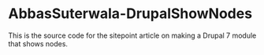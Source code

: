 AbbasSuterwala-DrupalShowNodes
==============================

This is the source code for the sitepoint article on making a Drupal 7 module that shows nodes.
